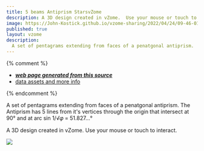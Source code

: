 ```yaml
---
title: 5 beams Antiprism StarsvZome
description: A 3D design created in vZome.  Use your mouse or touch to interact.
image: https://John-Kostick.github.io/vzome-sharing/2022/04/24/09-46-01-5-beams-AntiprismvZome/5-beams-AntiprismvZome.png
published: true
layout: vzome
description:
  A set of pentagrams extending from faces of a penatgonal antiprism.
---
```


{% comment %}
 - [***web page generated from this source***](<https://John-Kostick.github.io/vzome-sharing/2022/04/24/5-beams-AntiprismvZome-09-46-01.html>)
 - [data assets and more info](<https://github.com/John-Kostick/vzome-sharing/tree/main/2022/04/24/09-46-01-5-beams-AntiprismvZome/>)
 
{% endcomment %}

  A set of pentagrams extending from faces of a penatgonal antiprism. The Antiprism has 5 lines from it's vertices through the origin that intersect at 90° and at arc sin 1/√𝜑 = 51.827...°

A 3D design created in vZome.  Use your mouse or touch to interact.

<vzome-viewer style="width: 100%; height: 65vh;"
       src="https://John-Kostick.github.io/vzome-sharing/2022/04/24/09-46-01-5-beams-AntiprismvZome/5-beams-AntiprismvZome.vZome" >
  <img src="https://John-Kostick.github.io/vzome-sharing/2022/04/24/09-46-01-5-beams-AntiprismvZome/5-beams-AntiprismvZome.png" />
</vzome-viewer>

